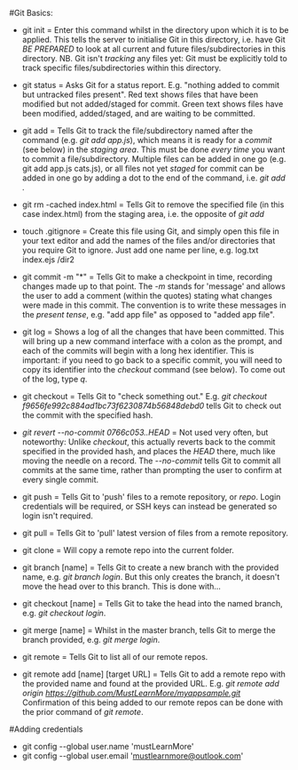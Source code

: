 #Git Basics:

* git init          =   Enter this command whilst in the directory upon which it is 
                        to be applied. This tells the server to initialise Git in 
                        this directory, i.e. have Git *BE PREPARED* to look at all 
                        current and future files/subdirectories in this directory.
                        NB. Git isn't *tracking* any files yet: Git must be explicitly
                        told to track specific files/subdirectories within this 
                        directory.

* git status        =   Asks Git for a status report. E.g. "nothing added to commit
                        but untracked files present". Red text shows files that have
                        been modified but not added/staged for commit. Green text shows
                        files have been modified, added/staged, and are waiting to be
                        committed.
                  
* git add           =   Tells Git to track the file/subdirectory named after the 
                        command (e.g. *git add app.js*), which means it is ready for 
                        a *commit* (see below) in the *staging area*. This must be 
                        done *every time* you want to commit a file/subdirectory. 
                        Multiple files can be added in one go (e.g. git add app.js cats.js),
                        or all files not yet *staged* for commit can be added in one go 
                        by adding a dot to the end of the command, i.e. *git add .*

* git rm -cached index.html     =   Tells Git to remove the specified file (in this                                         case index.html) from the staging area, i.e. the 
                                    opposite of *git add*

* touch .gitignore  =   Create this file using Git, and simply open 
                        this file in your text editor and add the names of the files and/or directories that
                        you require Git to ignore. Just add one name
                        per line, e.g.
                        log.txt
                        index.ejs
                        /dir2

* git commit -m "*" =   Tells Git to make a checkpoint in time, recording changes 
                        made up to that point. The *-m* stands for 'message' and
                        allows the user to add a comment (within the quotes) stating 
                        what changes were made in this commit. The convention is 
                        to write these messages in the *present tense*, e.g. "add
                        app file" as opposed to "added app file".

* git log           =   Shows a log of all the changes that have been committed.
                        This will bring up a new command interface with a colon as
                        the prompt, and each of the commits will begin with a long
                        hex identifier. This is important: if you need to go back 
                        to a specific commit, you will need to copy its identifier
                        into the *checkout* command (see below). To come out of the 
                        log, type *q*.
 
* git checkout      =   Tells Git to "check something out." E.g.
                        *git checkout f9656fe992c884ad1bc73f6230874b56848debd0* tells
                        Git to check out the commit with the specified hash.

* *git revert --no-commit 0766c053..HEAD*   =   Not used very often, but noteworthy:
                                                Unlike *checkout*, this actually
                                                reverts back to the commit specified
                                                in the provided hash, and places the
                                                *HEAD* there, much like moving the 
                                                needle on a record. The *--no-commit*
                                                tells Git to commit all commits at
                                                the same time, rather than prompting
                                                the user to confirm at every single
                                                commit.
    
* git push          =   Tells Git to 'push' files to a remote repository, or *repo*.
                        Login credentials will be required, or SSH keys can instead be generated so login isn't required.

* git pull          =   Tells Git to 'pull' latest version of files from a remote 
                        repository.

* git clone         =   Will copy a remote repo into the current folder.

* git branch [name] =   Tells Git to create a new branch with the provided name, e.g.
                        *git branch login*. But this only creates the branch, it 
                        doesn't move the head over to this branch. This is done with...

* git checkout [name]   =   Tells Git to take the head into the named branch, e.g.
                            *git checkout login*.

* git merge [name]  =   Whilst in the master branch, tells Git to merge the branch
                        provided, e.g. *git merge login*.

* git remote        =   Tells Git to list all of our remote repos.

* git remote add [name] [target URL]    =   Tells Git to add a remote repo with the 
                                            provided name and found at the provided
                                            URL. E.g.
            *git remote add origin https://github.com/MustLearnMore/myappsample.git*
                                            Confirmation of this being added to our
                                            remote repos can be done with the prior
                                            command of *git remote*.

#Adding credentials

* git config --global user.name 'mustLearnMore'
* git config --global user.email 'mustlearnmore@outlook.com'

